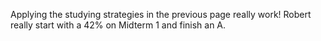 Applying the studying strategies in the previous page really work! Robert really start with a 42% on Midterm 1 and finish an A. 


<lrndesign-sidenote label="Instructor Note" icon="bookmark" bg-color="#c2e5f2">

</lrndesign-sidenote>




